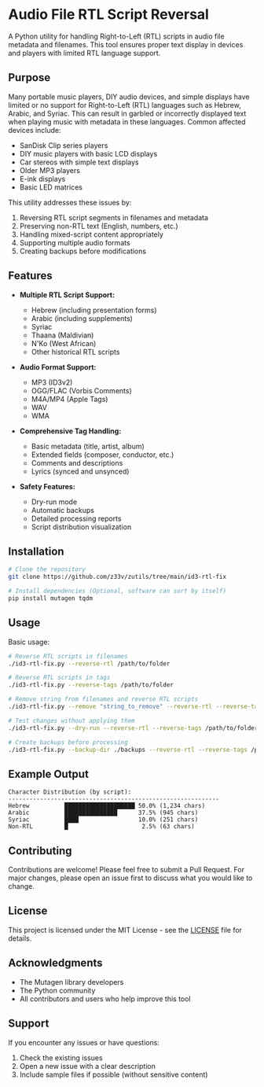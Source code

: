 # Audio File RTL Script Reversal

A Python utility for handling Right-to-Left (RTL) scripts in audio file metadata and filenames. This tool ensures proper text display in devices and players with limited RTL language support.

## Purpose

Many portable music players, DIY audio devices, and simple displays have limited or no support for Right-to-Left (RTL) languages such as Hebrew, Arabic, and Syriac. This can result in garbled or incorrectly displayed text when playing music with metadata in these languages. Common affected devices include:

- SanDisk Clip series players
- DIY music players with basic LCD displays
- Car stereos with simple text displays
- Older MP3 players
- E-ink displays
- Basic LED matrices

This utility addresses these issues by:
1. Reversing RTL script segments in filenames and metadata
2. Preserving non-RTL text (English, numbers, etc.)
3. Handling mixed-script content appropriately
4. Supporting multiple audio formats
5. Creating backups before modifications

## Features

- **Multiple RTL Script Support:**
  - Hebrew (including presentation forms)
  - Arabic (including supplements)
  - Syriac
  - Thaana (Maldivian)
  - N'Ko (West African)
  - Other historical RTL scripts

- **Audio Format Support:**
  - MP3 (ID3v2)
  - OGG/FLAC (Vorbis Comments)
  - M4A/MP4 (Apple Tags)
  - WAV
  - WMA

- **Comprehensive Tag Handling:**
  - Basic metadata (title, artist, album)
  - Extended fields (composer, conductor, etc.)
  - Comments and descriptions
  - Lyrics (synced and unsynced)

- **Safety Features:**
  - Dry-run mode
  - Automatic backups
  - Detailed processing reports
  - Script distribution visualization

## Installation

```bash
# Clone the repository
git clone https://github.com/z33v/zutils/tree/main/id3-rtl-fix

# Install dependencies (Optional, software can sort by itself)
pip install mutagen tqdm
```

## Usage

Basic usage:
```bash
# Reverse RTL scripts in filenames
./id3-rtl-fix.py --reverse-rtl /path/to/folder

# Reverse RTL scripts in tags
./id3-rtl-fix.py --reverse-tags /path/to/folder

# Remove string from filenames and reverse RTL scripts
./id3-rtl-fix.py --remove "string_to_remove" --reverse-rtl --reverse-tags /path/to/folder

# Test changes without applying them
./id3-rtl-fix.py --dry-run --reverse-rtl --reverse-tags /path/to/folder

# Create backups before processing
./id3-rtl-fix.py --backup-dir ./backups --reverse-rtl --reverse-tags /path/to/folder
```

## Example Output

```
Character Distribution (by script):
------------------------------------------------------------
Hebrew          ████████████████████ 50.0% (1,234 chars)
Arabic          ███████████████      37.5% (945 chars)
Syriac          ████                 10.0% (251 chars)
Non-RTL         █                     2.5% (63 chars)
```

## Contributing

Contributions are welcome! Please feel free to submit a Pull Request. For major changes, please open an issue first to discuss what you would like to change.

## License

This project is licensed under the MIT License - see the [LICENSE](LICENSE) file for details.

## Acknowledgments

- The Mutagen library developers
- The Python community
- All contributors and users who help improve this tool

## Support

If you encounter any issues or have questions:
1. Check the existing issues
2. Open a new issue with a clear description
3. Include sample files if possible (without sensitive content)
